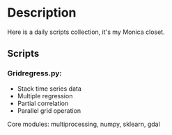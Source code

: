 # Description
Here is a daily scripts collection, it's my Monica closet.

<!-- Markdown
[What is LaTeX?](#what-is-latex)
-->

## Scripts
### Gridregress.py:
* Stack time series data
* Multiple regression
* Partial correlation
* Parallel grid operation

Core modules: multiprocessing, numpy, sklearn, gdal
